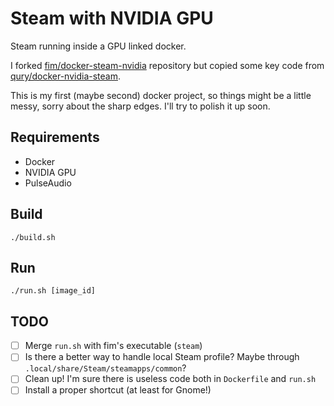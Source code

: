 # Steam with NVIDIA GPU

Steam running inside a GPU linked docker.

I forked [fim/docker-steam-nvidia](https://github.com/fim/docker-steam-nvidia) repository but copied some key code from [qury/docker-nvidia-steam](https://github.com/qury/docker-nvidia-steam).

This is my first (maybe second) docker project, so things might be a little messy, sorry about the sharp edges.
I'll try to polish it up soon.

## Requirements

* Docker
* NVIDIA GPU
* PulseAudio

## Build

`./build.sh`

## Run

`./run.sh [image_id]`

## TODO

- [ ] Merge `run.sh` with fim's executable (`steam`)
- [ ] Is there a better way to handle local Steam profile? Maybe through `.local/share/Steam/steamapps/common`?
- [ ] Clean up! I'm sure there is useless code both in `Dockerfile` and `run.sh`
- [ ] Install a proper shortcut (at least for Gnome!)
